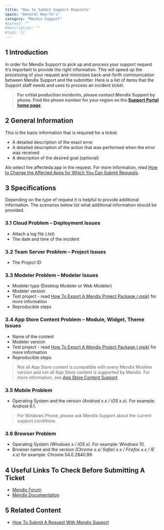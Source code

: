 ```yaml
---
title: "How to Submit Support Requests"
space: "General How-To's"
category: "Mendix Support"
#parent: ""
#description: ""
#tags: []
---
```


## 1 Introduction

In order for Mendix Support to pick up and process your support request it's important to provide the right information. This will speed up the processing of your request and minimizes back-and-forth communication between Mendix Support and the submitter. Here is a list of items that the Support staff needs and uses to process an incident ticket.

  > **For critial production incidents, please contact Mendix Support by phone. Find the phone number for your region on the [Support Portal home page](https://support.mendix.com).**

## 2 General Information

This is the basic information that is required for a ticket:

*   A detailed description of the exact error
*   A detailed description of the action that was performed when the error was received
*   A description of the desired goal (optional)

Alo select the affecteda app in the request. For more information, read [How to Change the Affected Apps for Which You Can Submit Requests](how-to-change-the-affected-apps-for-which-you-can-submit-requests).

## 3 Specifications

Depending on the type of request it is helpful to provide additional information. The scenarios below list what additional information should be provided. 

### 3.1 Cloud Problem – Deployment Issues

*   Attach a log file (.txt) 
*   The date and time of the incident

### 3.2 Team Server Problem – Project Issues

*   The Project ID

### 3.3 Modeler Problem – Modeler Issues

*   Modeler type (Desktop Modeler or Web Modeler)
*   Modeler version
*   Test project - read [How To Export A Mendix Project Package (.mpk)](how-to-export-a-project-package) for more information
*   Reproducible steps

### 3.4 App Store Content Problem – Module, Widget, Theme Issues

*   Name of the content
*   Modeler version
*   Test project - read [How To Export A Mendix Project Package (.mpk)](how-to-export-a-project-package) for more information
*   Reproducible steps

> Not all App Store content is compatible with every Mendix Modeler version and not all App Store content is supported by Mendix. For more information, see [App Store Content Support](/community/app-store/app-store-content-support).

### 3.5 Mobile Problem

*   Operating System and the version _(Andriod x.x / iOS x.x)_. For example: Android 6.1.

> For Windows Phone, please ask Mendix Support about the current support conditions.

### 3.6 Browser Problem

*   Operating System _(Windows x / iOS x)_. For example: Windows 10.
*   Browser name and the version _(Chrome x.x/ Safari x.x / Firefox x.x / IE x.x)_ for example: Chrome 54.0.2840.99

## 4 Useful Links To Check Before Submitting A Ticket

*   [Mendix Forum](https://forum.mendix.com)
*   [Mendix Documentation](https://docs.mendix.com/)

## 5 Related Content
*   [How To Submit A Request With Mendix Support](how-to-submit-a-request-with-mendix-support)
